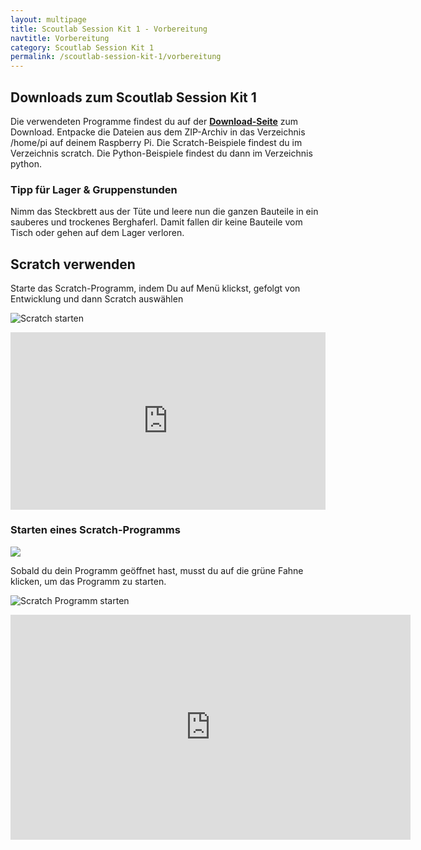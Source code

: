 ```yaml
---
layout: multipage
title: Scoutlab Session Kit 1 - Vorbereitung
navtitle: Vorbereitung
category: Scoutlab Session Kit 1
permalink: /scoutlab-session-kit-1/vorbereitung
---
```

## Downloads zum Scoutlab Session Kit 1
<div class="alert alert-info" role="alert">Die verwendeten Programme findest du auf der <a href="https://vcp-scoutlab.github.io/scoutlab-session-kit-1/download"><strong>Download-Seite</strong></a> zum Download.
Entpacke die Dateien aus dem ZIP-Archiv in das Verzeichnis /home/pi auf deinem Raspberry Pi.
Die Scratch-Beispiele findest du im Verzeichnis scratch.
Die Python-Beispiele findest du dann im Verzeichnis python.</div>

<div class="alert alert-info" role="alert">
<h3>Tipp für Lager & Gruppenstunden</h3>
Nimm das Steckbrett aus der Tüte und leere nun die ganzen Bauteile in ein sauberes und trockenes Berghaferl.
Damit fallen dir keine Bauteile vom Tisch oder gehen auf dem Lager verloren.
</div>

## Scratch verwenden
Starte das Scratch-Programm, indem Du auf Menü klickst, gefolgt von Entwicklung und dann Scratch auswählen

![Scratch starten](images/scratch_starten.png)

<div class="hidden-print">
<div style="padding:56.25% 0 0 0;position:relative;"><iframe src="https://player.vimeo.com/video/217228128?h=8cafa31af9&amp;badge=0&amp;autopause=0&amp;player_id=0&amp;app_id=58479" frameborder="0" allow="autoplay; fullscreen; picture-in-picture" allowfullscreen style="position:absolute;top:0;left:0;width:100%;height:100%;" title="start_scratch"></iframe></div><script src="https://player.vimeo.com/api/player.js"></script>
</div>

### Starten eines Scratch-Programms

![](images/scratch_oberflaeche.png)

Sobald du dein Programm geöffnet hast, musst du auf die grüne Fahne klicken, um das Programm zu starten.

![Scratch Programm starten](images/scratch_programm_starten.png)

<div class="hidden-print">
<iframe src="https://player.vimeo.com/video/217362376" width="640" height="360" frameborder="0" webkitallowfullscreen mozallowfullscreen allowfullscreen></iframe></div>
